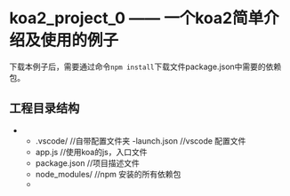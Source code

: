 # koa2_project_0 —— 一个koa2简单介绍及使用的例子

下载本例子后，需要通过命令`npm install`下载文件package.json中需要的依赖包。



## 工程目录结构

 *  - .vscode/ //自带配置文件夹
        -launch.json //vscode 配置文件
    - app.js //使用koa的js，入口文件
    - package.json //项目描述文件
    - node_modules/  //npm 安装的所有依赖包
    *

